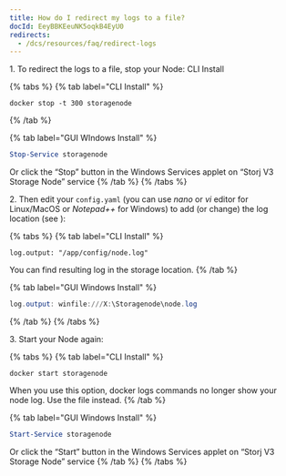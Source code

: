 ```yaml
---
title: How do I redirect my logs to a file?
docId: EeyBBKEeuNK5oqkB4EyU0
redirects:
  - /dcs/resources/faq/redirect-logs
---
```


1\. To redirect the logs to a file, stop your Node:&#x20;
CLI Install

{% tabs %}
{% tab label="CLI Install" %}

```none
docker stop -t 300 storagenode
```

{% /tab %}

{% tab label="GUI WIndows Install" %}

```powershell
Stop-Service storagenode

```

Or click the “Stop” button in the Windows Services applet on “Storj V3 Storage Node” service
{% /tab %}
{% /tabs %}

2\. Then edit your `config.yaml` (you can use _nano_ or _vi_ editor for Linux/MacOS or _Notepad++_ for Windows) to add (or change) the log location (see [](docId:gDXZgLlP_rcSW8SuflgqS)):&#x20;

{% tabs %}
{% tab label="CLI Install" %}

```none
log.output: "/app/config/node.log"
```

You can find resulting log in the storage location.
{% /tab %}

{% tab label="GUI Windows Install" %}

```powershell
log.output: winfile:///X:\Storagenode\node.log
```

{% /tab %}
{% /tabs %}

3\. Start your Node again:

{% tabs %}
{% tab label="CLI Install" %}

```shell
docker start storagenode
```

When you use this option, docker logs commands no longer show your node log. Use the file instead.
{% /tab %}

{% tab label="GUI Windows Install" %}

```powershell
Start-Service storagenode
```

Or click the “Start” button in the Windows Services applet on “Storj V3 Storage Node” service
{% /tab %}
{% /tabs %}
